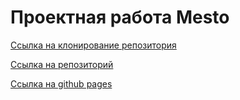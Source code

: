 # Проектная работа Mesto

[Ссылка на клонирование репозитория](https://github.com/NataliJey/mesto-project-ff.git)

[Ссылка на репозиторий](https://github.com/NataliJey/mesto-project-ff)

[Ссылка на github pages](https://natalijey.github.io/mesto-project-ff)

